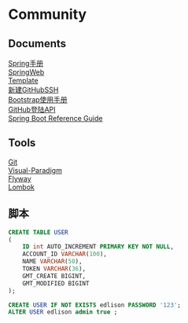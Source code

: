 # Community

## Documents
[Spring手册](https://spring.io/guides/)  
[SpringWeb](https://spring.io/guides/gs/serving-web-content/)  
[Template](https://elasticsearch.cn/explore/)  
[新建GitHubSSH](https://developer.github.com/v3/guides/managing-deploy-keys/#deploy-keys)  
[Bootstrap使用手册](https://v3.bootcss.com)  
[GitHub登陆API](https://developer.github.com/apps/building-oauth-apps/creating-an-oauth-app/)  
[Spring Boot Reference Guide](https://docs.spring.io/spring-boot/docs/2.0.0.RC1/reference/htmlsingle/#boot-features-embedded-database-support)

## Tools
[Git](https://git-scm.com)  
[Visual-Paradigm](https://www.visual-paradigm.com)  
[Flyway](https://flywaydb.org)  
[Lombok](https://projectlombok.org)

## 脚本
```sql
CREATE TABLE USER
(
    ID int AUTO_INCREMENT PRIMARY KEY NOT NULL,
    ACCOUNT_ID VARCHAR(100),
    NAME VARCHAR(50),
    TOKEN VARCHAR(36),
    GMT_CREATE BIGINT,
    GMT_MODIFIED BIGINT
);
```
```sql
CREATE USER IF NOT EXISTS edlison PASSWORD '123';
ALTER USER edlison admin true ;
```